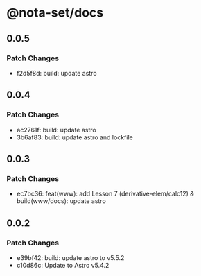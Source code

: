 # @nota-set/docs

## 0.0.5

### Patch Changes

- f2d5f8d: build: update astro

## 0.0.4

### Patch Changes

- ac2761f: build: update astro
- 3b6af83: build: update astro and lockfile

## 0.0.3

### Patch Changes

- ec7bc36: feat(www): add Lesson 7 (derivative-elem/calc12) & build(www/docs): update astro

## 0.0.2

### Patch Changes

- e39bf42: build: update astro to v5.5.2
- c10d86c: Update to Astro v5.4.2
